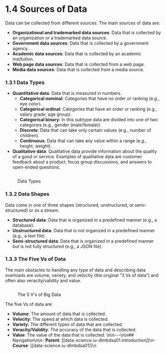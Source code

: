 # 1.4 Sources of Data

Data can be collected from different sources. The main sources of data are:

* **Organizational and trademarked data sources**: Data that is collected by an organization or a trademarked data source.
* **Government data sources**: Data that is collected by a government agency.
* **Academic data sources**: Data that is collected by an academic institution.
* **Web page data sources**: Data that is collected from a web page.
* **Media data sources**: Data that is collected from a media source.

### 1.3.1 Data Types

* **Quantitative data**: Data that is measured in numbers.
  * **Categorical nominal**: Categories that have no order or ranking (e.g., eye color).
  * **Categorical ordinal**: Categories that have an order or ranking (e.g., salary grade, age group).
  * **Categorical binary**: In this subtype data are divided into one of two categories (e.g., gender (male/female)).
  * **Discrete**: Data that can take only certain values (e.g., number of children).
  * **Continuous**: Data that can take any value within a range (e.g., height, weight).
* **Qualitative data**: Qualitative data provide information about the quality of a good or service. Examples of qualitative data are customer feedback about a product, focus group discussions, and answers to open-ended questions.

<figure><img src="https://files.gitbook.com/v0/b/gitbook-x-prod.appspot.com/o/spaces%2Fr16Hin5UDMgx4uJG9SQi%2Fuploads%2Fgit-blob-cd3c3afbec383d5cc6fa6f978350bf1a878da572%2FDLMBDSA01_Session1.pdf_page_16.png?alt=media" alt=""><figcaption><p>Data Types</p></figcaption></figure>

### 1.3.2 Data Shapes

Data come in one of three shapes (structured, unstructured, or semi-structured) or as a stream.

* **Structured data**: Data that is organized in a predefined manner (e.g., a database).
* **Unstructured data**: Data that is not organized in a predefined manner (e.g., a text file).
* **Semi-structured data**: Data that is organized in a predefined manner but is not fully structured (e.g., a JSON file).

### 1.3.3 The Five Vs of Data

The main obstacles to handling any type of data and describing data overloads are volume, variety, and velocity (the original “3 Vs of data”) and often also veracity/validity and value.

<figure><img src="https://www.researchgate.net/profile/Jose-Moura-9/publication/281404634/figure/fig1/AS:318210424492032@1452878685102/The-five-Vs-of-Big-Data-Adapted-from-IBM-big-data-platform-Bringing-big-data-to-the.png" alt=""><figcaption><p>The 5 V's of Big Data</p></figcaption></figure>

The five Vs of data are:

* **Volume**: The amount of data that is collected.
* **Velocity**: The speed at which data is collected.
* **Variety**: The different types of data that are collected.
* **Veracity/Validity**: The accuracy of the data that is collected.
* **Value**: The value of the data that is collected.
\n\n---\n\n## Navigation\n\n- **Parent**: [[data-science.iu-dlmbdsa01.introduction]]\n- **Course**: [[data-science.iu-dlmbdsa01]]\n